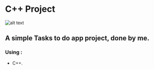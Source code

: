 # C++ Project
![alt text](https://www.educative.io/v2api/editorpage/5393602882568192/image/6038586442907648)

## A simple Tasks to do app project, done by me.

### Using :
 - C++.
